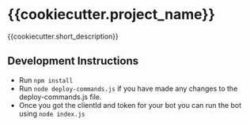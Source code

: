 # {{cookiecutter.project_name}}

{{cookiecutter.short_description}}

## Development Instructions
<!-- TODO -->

- Run `npm install`
- Run `node deploy-commands.js` if you have made any changes to the deploy-commands.js file.
- Once you got the clientId and token for your bot you can run the bot using `node index.js`
